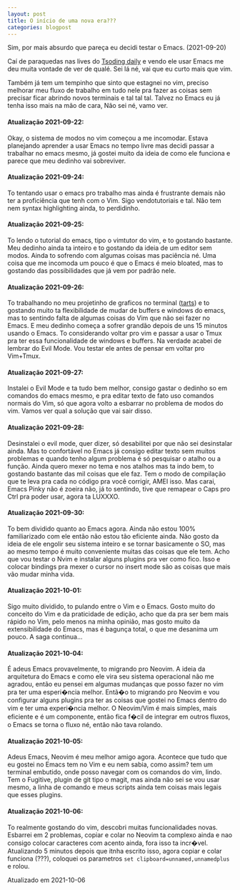 ```yaml
---
layout: post
title: O início de uma nova era???
categories: blogpost
---
```


Sim, por mais absurdo que pareça eu decidi testar o Emacs. (2021-09-20)

Caí de paraquedas nas lives do [Tsoding daily](https://www.youtube.com/c/TsodingDaily) e vendo ele usar Emacs
me deu muita vontade de ver de qualé. Sei lá né, vai que eu curto mais
que vim.

Também já tem um tempinho que sinto que estagnei no vim, preciso
melhorar meu fluxo de trabalho em tudo nele pra fazer as coisas sem
precisar ficar abrindo novos terminais e tal tal tal. Talvez no Emacs
eu já tenha isso mais na mão de cara, Não sei né, vamo ver.

#### Atualização 2021-09-22:
Okay, o sistema de modos no vim começou a
me incomodar. Estava planejando aprender a usar Emacs no tempo livre
mas decidi passar a trabalhar no emacs mesmo, já gostei muito da ideia
de como ele funciona e parece que meu dedinho vai sobreviver.

#### Atualização 2021-09-24:
To tentando usar o emacs pro trabalho mas
ainda é frustrante demais não ter a proficiência que tenh com o
Vim. Sigo vendotutoriais e tal. Não tem nem syntax highlighting ainda,
to perdidinho.

#### Atualização 2021-09-25:
To lendo o tutorial do emacs, tipo o
vimtutor do vim, e to gostando bastante. Meu dedinho ainda ta inteiro
e to gostando da ideia de um editor sem modos. Ainda to sofrendo com
algumas coisas mas paciência né. Uma coisa que me incomoda um pouco é
que o Emacs é meio bloated, mas to gostando das possibilidades que já
vem por padrão nele.

#### Atualização 2021-09-26:
To trabalhando no meu projetinho de
graficos no terminal ([tarts](https://github.com/lrr68/tarts)) e to
gostando muito ta flexibilidade de mudar de buffers e windows do
emacs, mas to sentindo falta de algumas coisas do Vim que não sei
fazer no Emacs. E meu dedinho começa a sofrer grandão depois de uns 15
minutos usando o Emacs. To considerando voltar pro vim e passar a usar
o Tmux pra ter essa funcionalidade de windows e buffers. Na verdade
acabei de lembrar do Evil Mode. Vou testar ele antes de pensar em
voltar pro Vim+Tmux.

#### Atualização 2021-09-27:
Instalei o Evil Mode e ta tudo bem
melhor, consigo gastar o dedinho so em comandos do emacs mesmo, e pra
editar texto de fato uso comandos normais do Vim, só que agora volto a
esbarrar no problema de modos do vim. Vamos ver qual a solução que vai
sair disso.

#### Atualização 2021-09-28:
Desinstalei o evil mode, quer dizer, só
desabilitei por que não sei desinstalar ainda. Mas to confortável no
Emacs já consigo editar texto sem muitos problemas e quando tenho
algum problema é só pesquisar o atalho ou a função. Ainda quero mexer
no tema e nos atalhos mas ta indo bem, to gostando bastante das mil
coisas que ele faz. Tem o modo de compilação que te leva pra cada
no código pra você corrigir, AMEI isso. Mas carai, Emacs Pinky não é
zoeira não, já to sentindo, tive que remapear o Caps pro Ctrl pra poder
usar, agora ta LUXXXO.

#### Atualização 2021-09-30:
To bem dividido quanto ao Emacs agora. Ainda não estou 100% familiarizado
com ele então não estou tão eficiente ainda. Não gosto da ideia de ele engolir seu sistema inteiro e se tornar basicamente o SO, mas ao mesmo tempo é muito conveniente muitas das coisas que ele tem. Acho que vou testar o Nvim e instalar alguns plugins pra ver como fico. Isso e colocar bindings pra mexer o cursor no insert mode são as coisas que mais vão mudar minha vida.

#### Atualização 2021-10-01:
Sigo muito dividido, to pulando entre o Vim e o Emacs. Gosto muito do conceito do Vim e da praticidade de edição, acho que da pra ser bem mais rápido no Vim, pelo menos na minha opinião, mas gosto muito da extensibilidade do Emacs, mas é bagunça total, o que me desanima um pouco. A saga continua...

#### Atualização 2021-10-04:
É adeus Emacs provavelmente, to migrando pro Neovim. A ideia da arquitetura do Emacs e como ele vira seu sistema operacional não me agradou, então eu pensei em algumas mudanças que posso fazer no vim pra ter uma esperi�ncia melhor. Entã�o to migrando pro Neovim e vou configurar alguns plugins pra ter as coisas que gostei no Emacs dentro do vim e ter uma experi�ncia melhor. O Neovim/Vim é mais simples, mais eficiente e é um componente, então fica f�cil de integrar em outros fluxos, o Emacs se torna o fluxo né, então não tava rolando.

#### Atualização 2021-10-05:
Adeus Emacs, Neovim é meu melhor amigo agora. Acontece que tudo que eu gostei no Emacs tem no Vim e eu nem sabia, como assim? tem um terminal embutido, onde posso navegar com os comandos do vim, lindo. Tem o Fugitive, plugin de git tipo o magit, mas ainda não sei se vou usar mesmo, a linha de comando e meus scripts ainda tem coisas mais legais que esses plugins.

#### Atualização 2021-10-06:
To realmente gostando do vim, descobri muitas funcionalidades novas. Esbarrei em 2 problemas, copiar e colar no Neovim ta complexo ainda e nao consigo colocar caracteres com acento ainda, fora isso ta incr�vel. Atualizando 5 minutos depois que itnha escrito isso, agora copiar e colar funciona (???), coloquei os parametros ```set clipboard=unnamed,unnamedplus``` e rolou.

Atualizado em 2021-10-06
